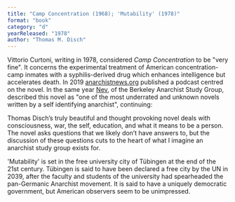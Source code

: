 ```yaml
---
title: "Camp Concentration (1968); 'Mutability' (1978)"
format: "book"
category: "d"
yearReleased: "1978"
author: "Thomas M. Disch"
---
```

Vittorio Curtoni, writing in 1978, considered _Camp  Concentration_ to be "very fine". It concerns the experimental  treatment of American concentration-camp inmates with a syphilis-derived drug  which enhances intelligence but accelerates death. In 2019 <a href="https://www.anarchistnews.org/content/frr-books-podcast-camp-concentration-thomas-disch">anarchistnews.org</a> published a podcast centred on the novel. In the same year <a href="https://sfbay-anarchists.org/2019/04/">Nev</a>, of the Berkeley Anarchist Study Group, described this novel as "one of the most underrated and unknown novels written by a self identifying anarchist", 
continuing:

Thomas Disch’s truly beautiful and thought provoking novel deals with consciousness, war, the self, education, and what it means to be a person. The novel asks questions that we likely don’t have answers to, but the discussion of these questions cuts to the heart of what I imagine an anarchist study group exists for.

'Mutability' is set in the free university city of Tübingen at the end of the 21st century. Tübingen is said to have been declared a free city by the UN in  2039, after the faculty and students of the university had spearheaded the pan-Germanic Anarchist movement. It is said to have a uniquely democratic government, but American observers seem to be unimpressed.
 
 
